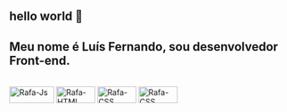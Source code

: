 ## hello world 👋
## Meu nome é Luís Fernando, sou desenvolvedor Front-end.

<div style="display: inline_block"><br>
  <img align="center" alt="Rafa-Js" height="30" width="80" src="https://img.shields.io/badge/JavaScript-323330?style=for-the-badge&logo=javascript&logoColor=F7DF1E">
  <img align="center" alt="Rafa-HTML" height="30" width="70" src="https://img.shields.io/badge/HTML5-E34F26?style=for-the-badge&logo=html5&logoColor=white">
  <img align="center" alt="Rafa-CSS" height="30" width="70" src="https://img.shields.io/badge/CSS3-1572B6?style=for-the-badge&logo=css3&logoColor=white">
  <img align="center" alt="Rafa-CSS" height="30" width="70" src="https://img.shields.io/badge/PHP-777BB4?style=for-the-badge&logo=php&logoColor=white">
</div>
